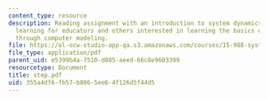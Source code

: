```yaml
---
content_type: resource
description: Reading assignment with an introduction to system dynamics and learner-centered
  learning for educators and others interested in learning the basics of system dynamics
  through computer modeling.
file: https://ol-ocw-studio-app-qa.s3.amazonaws.com/courses/15-988-system-dynamics-self-study-fall-1998-spring-1999/355a4df6fb57b8065ee64f126d5f44d5_step.pdf
file_type: application/pdf
parent_uid: e5399b4a-7510-d085-aeed-66c8e9603399
resourcetype: Document
title: step.pdf
uid: 355a4df6-fb57-b806-5ee6-4f126d5f44d5
---
```

